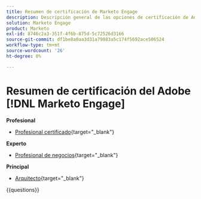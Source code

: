 ```yaml
---
title: Resumen de certificación de Marketo Engage
description: Descripción general de las opciones de certificación de Adobe Marketo Engage
solution: Marketo Engage
product: Marketo
exl-id: 8746c2a3-351f-4f6b-875d-5c72526d3166
source-git-commit: df1be8a0aa3d31a79083a5c174f5692ace506524
workflow-type: tm+mt
source-wordcount: '26'
ht-degree: 0%

---
```


# Resumen de certificación del Adobe [!DNL Marketo Engage]

**Profesional**

* [Profesional certificado](https://certification.adobe.com/certification/engage-professional){target="_blank"} <!--AD0-E555-->

**Experto**

* [Profesional de negocios](https://certification.adobe.com/certification/marketo-engage-business-practitioner-expert){target="_blank"} <!--AD0-E559-->

**Principal**

* [Arquitecto](https://certification.adobe.com/certification/marketo-engage-architect-master){target="_blank"} <!--AD0-E560-->

{{questions}}


